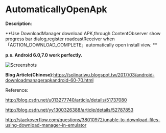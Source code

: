 # AutomaticallyOpenApk
**Description**:

**Use DownloadManager download APK,through ContentObserver show progress bar dialog,register roadcastReceiver when 「ACTION_DOWNLOAD_COMPLETE」automatically open install view. **

**p.s. Android 6.0,7.0 work perfectly.**


![Screenshots](https://2.bp.blogspot.com/-rfsCNo99cpw/WOjIxqrhgSI/AAAAAAAADTA/LnkcFMCQn6U64wfo2jsl55mR9HCRPN72wCEw/s400/OpenSDK_Complete.gif)

**Blog Article(Chinese)**:https://solinariwu.blogspot.tw/2017/03/android-downloadmanagerapkandroid-60-70.html

Reference:

http://blog.csdn.net/u013277740/article/details/51737080     

http://blog.csdn.net/yy1300326388/article/details/52787853

http://stackoverflow.com/questions/38010972/unable-to-download-files-using-download-manager-in-emulator
